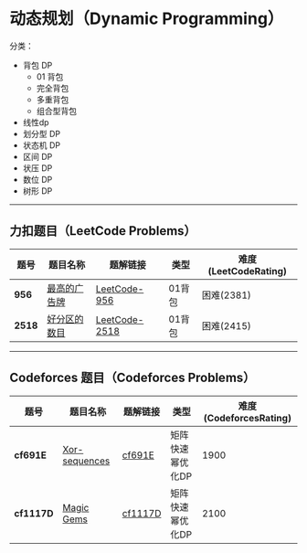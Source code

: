 # 动态规划（Dynamic Programming）

分类：

- 背包 DP
  - 01 背包
  - 完全背包
  - 多重背包
  - 组合型背包
- 线性dp
- 划分型 DP
- 状态机 DP
- 区间 DP
- 状压 DP
- 数位 DP
- 树形 DP

---

## 力扣题目（LeetCode Problems）

| 题号 | 题目名称 | 题解链接 |  类型   | 难度(LeetCodeRating) |
|------|----------|----------|----------|----------------------|
| **956** | [最高的广告牌](https://leetcode.cn/problems/tallest-billboard/) | [LeetCode-956](solution/LeetCode956.md) |    01背包      | 困难(2381) |
| **2518**   | [好分区的数目](https://leetcode.cn/problems/number-of-great-partitions/description/) | [LeetCode-2518](solution/LeetCode2518.md)   |  01背包  | 困难(2415) |  
---

## Codeforces 题目（Codeforces Problems）

| 题号 | 题目名称 | 题解链接 | 类型 | 难度(CodeforcesRating) |
|------|----------|----------|------|------------------------|
| **cf691E** | [Xor-sequences](https://codeforces.com/problemset/problem/691/E) | [cf691E](solution/cf691E.md) | 矩阵快速幂优化DP | 1900 |
| **cf1117D** | [Magic Gems](https://codeforces.com/problemset/problem/1117/D) | [cf1117D](solution/cf1117D.md) | 矩阵快速幂优化DP | 2100 |
